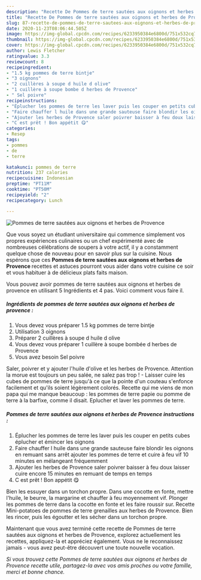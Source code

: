 ```yaml
---
description: "Recette De Pommes de terre sautées aux oignons et herbes de Provence"
title: "Recette De Pommes de terre sautées aux oignons et herbes de Provence"
slug: 87-recette-de-pommes-de-terre-sautees-aux-oignons-et-herbes-de-provence
date: 2020-11-23T08:06:44.505Z
image: https://img-global.cpcdn.com/recipes/6233950384e6800d/751x532cq70/pommes-de-terre-sautees-aux-oignons-et-herbes-de-provence-photo-principale-de-la-recette.jpg
thumbnail: https://img-global.cpcdn.com/recipes/6233950384e6800d/751x532cq70/pommes-de-terre-sautees-aux-oignons-et-herbes-de-provence-photo-principale-de-la-recette.jpg
cover: https://img-global.cpcdn.com/recipes/6233950384e6800d/751x532cq70/pommes-de-terre-sautees-aux-oignons-et-herbes-de-provence-photo-principale-de-la-recette.jpg
author: Lewis Fletcher
ratingvalue: 3.3
reviewcount: 8
recipeingredient:
- "1.5 kg pommes de terre bintje"
- "3 oignons"
- "2 cuillères à soupe d huile d olive"
- "1 cuillère à soupe bombe d herbes de Provence"
- " Sel poivre"
recipeinstructions:
- "Éplucher les pommes de terre les laver puis les couper en petits cubes éplucher et émincer les oignons"
- "Faire chauffer l huile dans une grande sauteuse faire blondir les oignons en remuant sans arrêt ajouter les pommes de terre et cuire à feu vif 10 minutes en mélangeant fréquemment"
- "Ajouter les herbes de Provence saler poivrer baisser à feu doux laisser cuire encore 15 minutes en remuant de temps en temps"
- "C est prêt ! Bon appétit 😋"
categories:
- Resep
tags:
- pommes
- de
- terre

katakunci: pommes de terre 
nutrition: 237 calories
recipecuisine: Indonesian
preptime: "PT11M"
cooktime: "PT50M"
recipeyield: "2"
recipecategory: Lunch

---
```



![Pommes de terre sautées aux oignons et herbes de Provence](https://img-global.cpcdn.com/recipes/6233950384e6800d/751x532cq70/pommes-de-terre-sautees-aux-oignons-et-herbes-de-provence-photo-principale-de-la-recette.jpg)

Que vous soyez un étudiant universitaire qui commence simplement vos propres expériences culinaires ou un chef expérimenté avec de nombreuses célébrations de soupers à votre actif, il y a constamment quelque chose de nouveau pour en savoir plus sur la cuisine. Nous espérons que ces <strong> Pommes de terre sautées aux oignons et herbes de Provence </strong> recettes et astuces pourront vous aider dans votre cuisine ce soir et vous habituer à de délicieux plats faits maison.

<!--inarticleads1-->

Vous pouvez avoir pommes de terre sautées aux oignons et herbes de provence en utilisant 5 Ingrédients et 4 pas. Voici comment vous faire il.

##### Ingrédients de pommes de terre sautées aux oignons et herbes de provence :

1. Vous devez vous préparer 1.5 kg pommes de terre bintje
1. Utilisation 3 oignons
1. Préparer 2 cuillères à soupe d huile d olive
1. Vous devez vous préparer 1 cuillère à soupe bombée d herbes de Provence
1. Vous avez besoin  Sel poivre


Saler, poivrer et y ajouter l&#39;huile d&#39;olive et les herbes de Provence. Attention la morue est toujours un peu salée, ne salez pas trop ! - Laisser cuire les cubes de pommes de terre jusqu&#39;à ce que la pointe d&#39;un couteau s&#39;enfonce facilement et qu&#39;ils soient légèrement colorés. Recette qui me viens de mon papa qui me manque beaucoup : les pommes de terre papie ou pomme de terre à la barfixe, comme il disait. Eplucher et laver les pommes de terre. 

<!--inarticleads2-->

##### Pommes de terre sautées aux oignons et herbes de Provence instructions :

1. Éplucher les pommes de terre les laver puis les couper en petits cubes éplucher et émincer les oignons
1. Faire chauffer l huile dans une grande sauteuse faire blondir les oignons en remuant sans arrêt ajouter les pommes de terre et cuire à feu vif 10 minutes en mélangeant fréquemment
1. Ajouter les herbes de Provence saler poivrer baisser à feu doux laisser cuire encore 15 minutes en remuant de temps en temps
1. C est prêt ! Bon appétit 😋


Bien les essuyer dans un torchon propre. Dans une cocotte en fonte, mettre l&#39;huile, le beurre, la margarine et chauffer à feu moyennement vif. Plonger les pommes de terre dans la cocotte en fonte et les faire roussir sur. Recette Mini-potatoes de pommes de terre grenailles aux herbes de Provence. Bien les rincer, puis les égoutter et les sécher dans un torchon propre. 

<!--inarticleads1-->

<p>
Maintenant que vous avez terminé cette recette de Pommes de terre sautées aux oignons et herbes de Provence, explorez actuellement les recettes, appliquez-la et appréciez également. Vous ne le reconnaissez jamais - vous avez peut-être découvert une toute nouvelle vocation.
</p>

<p>
<i>Si vous trouvez cette Pommes de terre sautées aux oignons et herbes de Provence recette utile, partagez-la avec vos amis proches ou votre famille, merci et bonne chance.</i>
</p>
